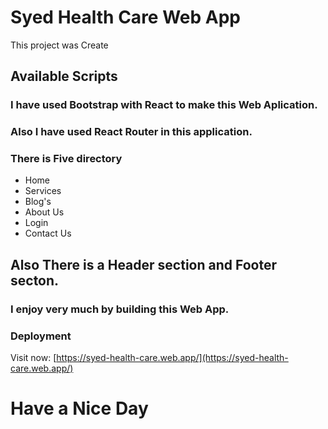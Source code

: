 # Syed Health Care Web App

This project was Create 

## Available Scripts

### I have used Bootstrap with React to make this Web Aplication.

### Also I have used React Router in this application.

### There is Five directory 
 * Home
 * Services
 * Blog's
 * About Us
 * Login
 * Contact Us

## Also There is a Header section and Footer secton.

### I enjoy very much by building this Web App.

 





### Deployment 

Visit now: [https://syed-health-care.web.app/](https://syed-health-care.web.app/)
 # Have a Nice Day

 